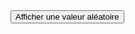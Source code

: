 <html>
<head>
  <title>Bouton aléatoire</title>
  <style>
    #result {
      font-size: 24px;
      font-weight: bold;
    }
  </style>
</head>
<body>
  <button onclick="afficherElementAleatoire()">Afficher une valeur aléatoire</button>
  <p id="result"></p>
  
  <script>
    var groupesMots = ["livre peinture", "mémoire", "site web", "broderie", "livre photographie", "peintures notes", "défi sport", "géographie", "collections", "rédiger livre", "court métrage", "solfège", "babbel"];

    function afficherElementAleatoire() {
      var randomIndex = Math.floor(Math.random() * groupesMots.length);
      var resultElement = document.getElementById("result");
      resultElement.textContent = groupesMots[randomIndex];
    }
  </script>
</body>
</html>
